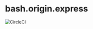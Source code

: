 # bash.origin.express

[![CircleCI](https://circleci.com/gh/bash-origin/bash.origin.express.svg?style=svg)](https://circleci.com/gh/bash-origin/bash.origin.express)
